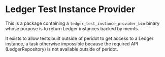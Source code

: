 # Ledger Test Instance Provider

This is a package containing a `ledger_test_instance_provider_bin` binary whose
purpose is to return Ledger instances backed by memfs.

It exists to allow tests built outside of peridot to get access to a Ledger
instance, a task otherwise impossible because the required API
(LedgerRepository) is not available outside of peridot.
